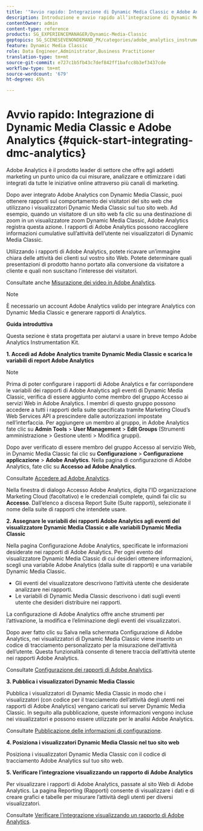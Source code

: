 ```yaml
---
title: '"Avvio rapido: Integrazione di Dynamic Media Classic e Adobe Analytics"'
description: Introduzione e avvio rapido all’integrazione di Dynamic Media Classic e Adobe Analytics per consentirti di iniziare a utilizzare rapidamente.
contentOwner: admin
content-type: reference
products: SG_EXPERIENCEMANAGER/Dynamic-Media-Classic
geptopics: SG_SCENESEVENONDEMAND_PK/categories/adobe_analytics_instrumentation_kit
feature: Dynamic Media Classic
role: Data Engineer,Administrator,Business Practitioner
translation-type: tm+mt
source-git-commit: e727c1b5fb43c7def842ff1bafcc8b3ef3437cde
workflow-type: tm+mt
source-wordcount: '679'
ht-degree: 45%

---
```



# Avvio rapido: Integrazione di Dynamic Media Classic e Adobe Analytics {#quick-start-integrating-dmc-analytics}

Adobe Analytics è il prodotto leader di settore che offre agli addetti marketing un punto unico da cui misurare, analizzare e ottimizzare i dati integrati da tutte le iniziative online attraverso più canali di marketing.

Dopo aver integrato Adobe Analytics con Dynamic Media Classic, puoi ottenere rapporti sul comportamento dei visitatori del sito web che utilizzano i visualizzatori Dynamic Media Classic sul tuo sito web. Ad esempio, quando un visitatore di un sito web fa clic su una destinazione di zoom in un visualizzatore zoom Dynamic Media Classic, Adobe Analytics registra questa azione. I rapporti di Adobe Analytics possono raccogliere informazioni cumulative sull’attività dell’utente nei visualizzatori di Dynamic Media Classic.

Utilizzando i rapporti di Adobe Analytics, potete ricavare un’immagine chiara delle attività dei clienti sul vostro sito Web. Potete determinare quali presentazioni di prodotto hanno portato alla conversione da visitatore a cliente e quali non suscitano l’interesse dei visitatori.

Consultate anche [Misurazione dei video in Adobe Analytics](https://experienceleague.adobe.com/docs/media-analytics/using/media-overview.html).

>[!NOTE]
>
>È necessario un account Adobe Analytics valido per integrare Analytics con Dynamic Media Classic e generare rapporti di Analytics.

**Guida introduttiva**

Questa sezione è stata progettata per aiutarvi a usare in breve tempo Adobe Analytics Instrumentation Kit.

**1. Accedi ad Adobe Analytics tramite Dynamic Media Classic e scarica le variabili di report Adobe Analytics**

>[!NOTE]
>
>Prima di poter configurare i rapporti di Adobe Analytics e far corrispondere le variabili dei rapporti di Adobe Analytics agli eventi di Dynamic Media Classic, verifica di essere aggiunto come membro del gruppo Accesso ai servizi Web in Adobe Analytics. I membri di questo gruppo possono accedere a tutti i rapporti della suite specificata tramite Marketing Cloud’s Web Services API a prescindere dalle autorizzazioni impostate nell’interfaccia. Per aggiungere un membro al gruppo, in Adobe Analytics fate clic su **Admin Tools** > **User Management** > **Edit Groups** (Strumenti amministrazione > Gestione utenti > Modifica gruppi).

Dopo aver verificato di essere membro del gruppo Accesso al servizio Web, in Dynamic Media Classic fai clic su **Configurazione** > **Configurazione applicazione** > **Adobe Analytics**. Nella pagina di configurazione di Adobe Analytics, fate clic su **Accesso ad Adobe Analytics**.

Consultate [Accedere ad Adobe Analytics](log-analytics.md#log_in_to_adobe_analytics).

Nella finestra di dialogo Accesso Adobe Analytics, digita l&#39;ID organizzazione Marketing Cloud (facoltativo) e le credenziali complete, quindi fai clic su **Accesso**. Dall’elenco a discesa Report Suite (Suite rapporti), selezionate il nome della suite di rapporti che intendete usare.

**2. Assegnare le variabili dei rapporti Adobe Analytics agli eventi del visualizzatore Dynamic Media Classic e alle variabili Dynamic Media Classic**

Nella pagina Configurazione Adobe Analytics, specificate le informazioni desiderate nei rapporti di Adobe Analytics. Per ogni evento del visualizzatore Dynamic Media Classic di cui desideri ottenere informazioni, scegli una variabile Adobe Analytics (dalla suite di rapporti) e una variabile Dynamic Media Classic.

* Gli eventi del visualizzatore descrivono l’attività utente che desiderate analizzare nei rapporti.
* Le variabili di Dynamic Media Classic descrivono i dati sugli eventi utente che desideri distribuire nei rapporti.

La configurazione di Adobe Analytics offre anche strumenti per l’attivazione, la modifica e l’eliminazione degli eventi dei visualizzatori.

Dopo aver fatto clic su Salva nella schermata Configurazione di Adobe Analytics, nei visualizzatori di Dynamic Media Classic viene inserito un codice di tracciamento personalizzato per la misurazione dell’attività dell’utente. Questa funzionalità consente di tenere traccia dell’attività utente nei rapporti Adobe Analytics.

Consultate [Configurazione dei rapporti di Adobe Analytics](configuring-analytics-reports.md#configuring_adobe_analytics_reports).

**3. Pubblica i visualizzatori Dynamic Media Classic**

Pubblica i visualizzatori di Dynamic Media Classic in modo che i visualizzatori (con codice per il tracciamento dell’attività degli utenti nei rapporti di Adobe Analytics) vengano caricati sui server Dynamic Media Classic. In seguito alla pubblicazione, queste informazioni vengono incluse nei visualizzatori e possono essere utilizzate per le analisi Adobe Analytics.

Consultate [Pubblicazione delle informazioni di configurazione](publishing-analytics-configuration-information.md#publishing_adobe_analytics_configuration_information).

**4. Posiziona i visualizzatori Dynamic Media Classic nel tuo sito web**

Posiziona i visualizzatori Dynamic Media Classic con il codice di tracciamento Adobe Analytics sul tuo sito web.

**5. Verificare l’integrazione visualizzando un rapporto di Adobe Analytics**

Per visualizzare i rapporti di Adobe Analytics, passate al sito Web di Adobe Analytics. La pagina Reporting (Rapporti) consente di visualizzare i dati e di creare grafici e tabelle per misurare l’attività degli utenti per diversi visualizzatori.

Consultate [Verificare l’integrazione visualizzando un rapporto di Adobe Analytics](testing-integration-viewing-analytics-report.md#testing_the_integration_by_viewing_an_adobe_analytics_report).
